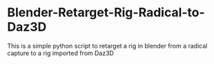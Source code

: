 # Blender-Retarget-Rig-Radical-to-Daz3D
This is a simple python script to retarget a rig in blender from a radical capture to a rig imported from Daz3D
